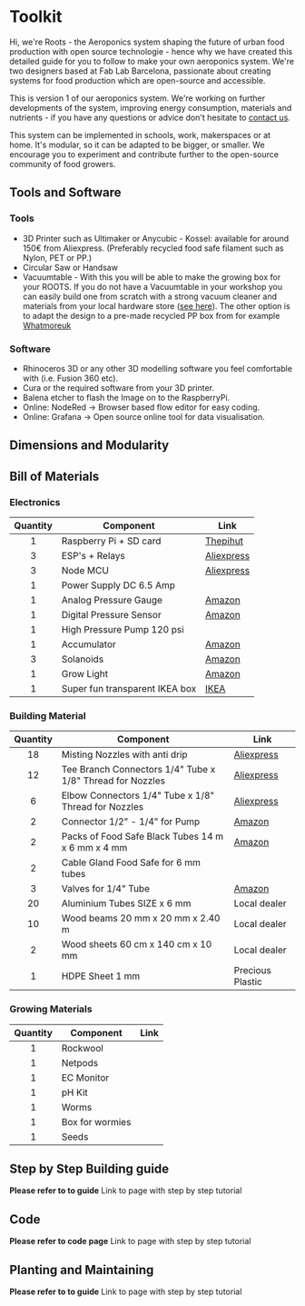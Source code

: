 # Toolkit

Hi, we're Roots - the Aeroponics system shaping the future of urban food production with open source technologie - hence why we have created this detailed guide for you to follow to make your own aeroponics system. We're two designers based at Fab Lab Barcelona, passionate about creating systems for food production which are open-source and accessible.

This is version 1 of our aeroponics system. We're working on further developments of the system, improving energy consumption, materials and nutrients - if you have any questions or advice don't hesitate to [contact us](helloaeroroots@gmail.com). 

This system can be implemented in schools, work, makerspaces or at home. It's modular, so it can be adapted to be bigger, or smaller. We encourage you to experiment and contribute further to the open-source community of food growers.


## Tools and Software

### Tools
- 3D Printer such as Ultimaker or Anycubic - Kossel: available for around 150€ from Aliexpress. (Preferably recycled food safe filament such as Nylon, PET or PP.)
- Circular Saw or Handsaw
- Vacuumtable - With this you will be able to make the growing box for your ROOTS. If you do not have a Vacuumtable in your workshop you can easily build one from scratch with a strong vacuum cleaner and materials from your local hardware store ([see here](https://www.youtube.com/watch?v=O790OvRy1rc)). The other option is to adapt the design to a pre-made recycled PP box from for example [Whatmoreuk](https://www.whatmoreuk.com/product/wham-bam-36l-h-duty-box-lid-grey-upcycled/)

### Software
- Rhinoceros 3D or any other 3D modelling software you feel comfortable with (i.e. Fusion 360 etc).
- Cura or the required software from your 3D printer.
- Balena etcher to flash the Image on to the RaspberryPi.
- Online: NodeRed → Browser based flow editor for easy coding.
- Online: Grafana → Open source online tool for data visualisation.


## Dimensions and Modularity


## Bill of Materials

### Electronics

| Quantity | Component              | Link                      |
| :-------:|------------------------| --------------------------|
| 1        | Raspberry Pi + SD card |[Thepihut](https://thepihut.com/products/raspberry-pi-4-model-b)|
| 3        | ESP's + Relays         |[Aliexpress](https://es.aliexpress.com/item/32968916875.html?spm=a2g0s.9042311.0.0.2aab63c0JsuBf9)|
| 3        | Node MCU                  |[Aliexpress](https://es.aliexpress.com/item/32944677129.html?spm=a2g0s.9042311.0.0.2aab63c0JsuBf9)|
| 1        | Power Supply DC 6.5 Amp|              |
| 1        | Analog Pressure Gauge  |[Amazon](https://www.amazon.com/Express-Water-Pressure-Fittings-Connection/dp/B01KU6C4E8)|
| 1        | Digital Pressure Sensor|[Amazon](https://www.amazon.es/gp/product/B07MW7K98H/ref=ppx_yo_dt_b_asin_title_o01_s00?ie=UTF8&psc=1)|
| 1        | High Pressure Pump 120 psi|           |
| 1        | Accumulator            |[Amazon](https://www.amazon.com/Seaflo-Accumulator-Control-Internal-Bladder/dp/B01MUYL8F8/ref=sr_1_4?crid=3OMYBMJT1AQTZ&keywords=accumulator+tank&qid=1564136829&s=gateway&sprefix=accumulator%2Caps%2C224&sr=8-4)|
| 3        | Solanoids              |[Amazon](https://www.amazon.com/gp/product/B016MP1HX0/ref=ppx_yo_dt_b_asin_title_o00__o00_s00?ie=UTF8&psc=1)|
| 1        | Grow Light             |[Amazon](https://www.amazon.de/MIXC-Pflanzenlampe-Vollspektrum-Pflanzenetiketten-Gartenger%C3%A4te/dp/B07DNRP8FW/ref=sr_1_10?__mk_de_DE=%C3%85M%C3%85%C5%BD%C3%95%C3%91&keywords=grow+light&qid=1566895894&s=gateway&sr=8-10)|
| 1        | Super fun transparent IKEA box |[IKEA](https://www.ikea.com/es/en/p/samla-box-transparent-30102974/)|

### Building Material

| Quantity| Component              | Link         |
| :------:|------------------------| -------------|
| 18      | Misting Nozzles with anti drip |[Aliexpress](https://www.aliexpress.com/item/32996003445.html?spm=a2g0s.9042311.0.0.16c34c4daf9BCl)|
| 12      | Tee Branch Connectors 1/4" Tube x 1/8" Thread for Nozzles|[Aliexpress](https://www.aliexpress.com/item/32732491363.html?spm=a2g0o.cart.0.0.33cb3c00265YNW&mp=1)|
| 6       | Elbow Connectors 1/4" Tube x 1/8" Thread for Nozzles|[Aliexpress](https://www.aliexpress.com/item/32826067687.html?spm=a2g0s.9042311.0.0.16c34c4daf9BCl)|
| 2       | Connector 1/2" - 1/4" for Pump|[Amazon](https://www.amazon.es/gp/product/B07GDFTFBK/ref=ppx_yo_dt_b_asin_title_o02_s01?ie=UTF8&psc=1)|
| 2       | Packs of Food Safe Black Tubes 14 m x 6 mm x 4 mm|[Amazon](https://www.amazon.es/gp/product/B00N3WMJQK/ref=ppx_yo_dt_b_asin_title_o04_s00?ie=UTF8&psc=1)|
| 2       | Cable Gland Food Safe for 6 mm tubes|              |
| 3       | Valves for 1/4" Tube|[Amazon](https://www.amazon.es/gp/product/B01D4O844M/ref=ppx_yo_dt_b_asin_title_o00_s00?ie=UTF8&psc=1)|
| 20      | Aluminium Tubes SIZE x 6 mm| Local dealer |
| 10      | Wood beams 20 mm x 20 mm x 2.40 m| Local dealer |
| 2       | Wood sheets 60 cm x 140 cm x 10 mm| Local dealer |
| 1       | HDPE Sheet 1 mm | Precious Plastic |


### Growing Materials

| Quantity | Component              | Link                      |
| :-------:|------------------------| --------------------------|
| 1        | Rockwool               |                           |
| 1        | Netpods                |                           |
| 1        | EC Monitor             |                           |
| 1        | pH Kit                 |                           |
| 1        | Worms                  |                           |
| 1        | Box for wormies        |                           |
| 1        | Seeds                  |                           |


## Step by Step Building guide

**Please refer to to guide** Link to page with step by step tutorial

## Code

**Please refer to code page** Link to page with step by step tutorial

## Planting and Maintaining

**Please refer to to guide** Link to page with step by step tutorial
